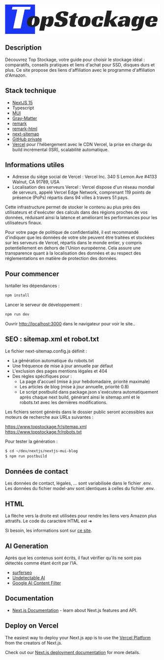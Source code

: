 ![Top Stockage Logo](./public/logo.png)

## Description

Découvrez Top Stockage, votre guide pour choisir le stockage idéal : comparatifs, conseils pratiques et liens d'achat pour SSD, disques durs et plus.
Ce site propose des liens d'affiliation avec le programme d'affiliation d'Amazon.

## Stack technique
- [NextJS 15](https://nextjs.org/)
- Typescript
- [MUI](https://mui.com/x/whats-new/)
- [Gray-Matter](https://github.com/jonschlinkert/gray-matter)
- [remark](https://github.com/remarkjs/remark)
- [remark-html](https://github.com/remarkjs/remark-html)
- [next-sitemap](https://github.com/iamvishnusankar/next-sitemap)
- [GitHub private](https://github.com/ArnaudMartin/nextjs-mui-blog)
- [Vercel](https://vercel.com/) pour l'hébergement avec le CDN Vercel, la prise en charge du build incrémental (ISR), scalabilité automatique.

## Informations utiles 
- Adresse du siège social de Vercel : Vercel Inc. 340 S Lemon Ave #4133 Walnut, CA 91789, USA
- Localisation des serveurs Vercel : Vercel dispose d'un réseau mondial de serveurs, appelé Vercel Edge Network, comprenant 119 points de présence (PoPs) répartis dans 94 villes à travers 51 pays. 

Cette infrastructure permet de stocker le contenu au plus près des utilisateurs et d'exécuter des calculs dans des régions proches de vos données, réduisant ainsi la latence et améliorant les performances pour les utilisateurs finaux. 

Pour votre page de politique de confidentialité, il est recommandé d'indiquer que les données de votre site peuvent être traitées et stockées sur les serveurs de Vercel, répartis dans le monde entier, y compris potentiellement en dehors de l'Union européenne. Cela assure une transparence quant à la localisation des données et au respect des réglementations en matière de protection des données.


## Pour commencer

Isntaller les dépendances :
```bash
npm install
```

Lancer le serveur de développement :

```bash
npm run dev
```

Ouvrir [http://localhost:3000](http://localhost:3000) dans le navigateur pour voir le site..

## SEO : sitemap.xml et robot.txt

Le fichier next-sitemap.config.js définit :
- La génération automatique du robots.txt
- Une fréquence de mise à jour annuelle par défaut
- L'exclusion des pages mentions légales et 404
- Des règles spécifiques pour :
   - La page d'accueil (mise à jour hebdomadaire, priorité maximale)
   - Les articles de blog (mise à jour annuelle, priorité 0.8)
   - Le script postbuild dans package.json s'exécutera automatiquement après chaque next build, générant ainsi le sitemap.xml et le robots.txt avec les dernières modifications.

Les fichiers seront générés dans le dossier public seront accessibles aux moteurs de recherche aux URLs suivantes :

https://www.topstockage.fr/sitemap.xml
https://www.topstockage.fr/robots.txt

Pour tester la génération :

```bash
$ cd ~/dev/nextjs/nextjs-mui-blog
$ npm run postbuild
```

## Données de contact

Les données de contact, légales, ... sont variabilisée dans le fichier .env. Les données du fichier model-anv sont identiques à celles du fichier .env. 

## HTML
La flèche vers la droite est utilisées pour rendre les liens vers Amazon plus attratifs. Le code du caractère HTML est &#10132; 

Si besoin, les informations sont sur [ce site](https://www.toptal.com/designers/htmlarrows/symbols/).

## AI Generation
Après que les contenus sont écrits, il faut vérifier qu'ils ne sont pas détectés comme étant écrit par l'IA. 
- [surferseo](https://surferseo.com/ai-content-detector/)
- [Undetectable AI](https://undetectable.ai)
- [Google AI Content Filter](https://ai-content-filter.google.com/)


## Documentation

- [Next.js Documentation](https://nextjs.org/docs) - learn about Next.js features and API.


## Deploy on Vercel

The easiest way to deploy your Next.js app is to use the [Vercel Platform](https://vercel.com/new?utm_medium=default-template&filter=next.js&utm_source=create-next-app&utm_campaign=create-next-app-readme) from the creators of Next.js.

Check out our [Next.js deployment documentation](https://nextjs.org/docs/app/building-your-application/deploying) for more details.
